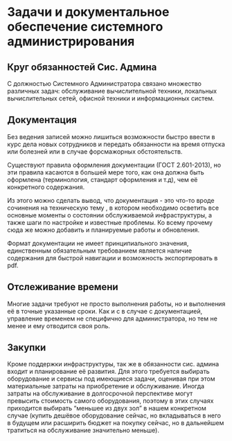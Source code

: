 # Задачи и документальное обеспечение системного администрирования


## Круг обязанностей Сис. Админа

С должностью Системного Администратора связано множество различных задач: обслуживание вычислительной техники, локальных
вычислительных сетей, офисной техники и информационных систем.


## Документация

Без ведения записей можно лишиться возможности быстро ввести в курс дела новых сотрудников и передать обязанности на время отпуска или болезней или в случае форсмажорных обстоятельств. 

Существуют правила оформления документации (ГОСТ 2.601-2013), но эти правила касаются в большей мере того, как она должна быть оформлена (терминология, стандарт оформления и т.д), чем её конкретного содержания. 

Из этого можно сделать вывод, что документация - это что-то вроде  сочинения на техническую тему , в котором необходимо осветить все основные моменты о состоянии обслуживаемой инфраструктуры, а также шаги по настройке и известные проблемы. Ко всему прочему сюда же можно добавить и планируемые работы и обновления. 

Формат документации не имеет принципиального значения, единственным обязательным требованием является наличие содержания для быстрой навигации и возможность экспортировать в pdf.


## Отслеживание времени

Многие задачи требуют не просто выполнения работы, но и выполнения её в точные указанные сроки. 
Как и с в случае с документацией, управление временем не специфично для администратора, но тем не менее и ему отводится своя роль.


## Закупки

Кроме поддержки инфраструктуры, так же в обязанности сис. админа входит и планирование её развития. Для этого требуется выбирать оборудование и сервисы под имеющиеся задачи, оценивая при этом материальные затраты на приобретение и обслуживание.
Иногда затраты на обслуживание в долгосрочной перспективе могут превысить стоимость самого оборудования, поэтому в этих случаях приходится выбирать “меньшее из двух зол” в нашем конкретном случае 
(купить дешёвое оборудование сейчас, но вкладываться в него в будущем или расширить бюджет на покупку сейчас, но в дальнейшем тратиться на обслуживание значительно меньше).
